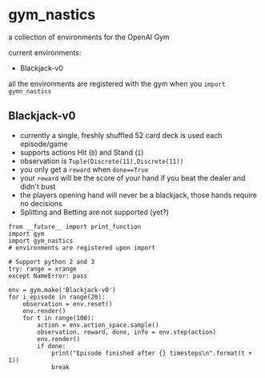# gym_nastics

a collection of environments for the OpenAI Gym

current environments:
 - Blackjack-v0
 
all the environments are registered with the gym when you `import gymn_nastics`

## Blackjack-v0
 - currently a single, freshly shuffled 52 card deck is used each episode/game
 - supports actions Hit (`0`) and Stand (`1`)
 - observation is `Tuple(Discrete(11),Discrete(11))`
 - you only get a `reward` when `done==True`
 - your `reward` will be the score of your hand if you beat the dealer and didn't bust
 - the players opening hand will never be a blackjack, those hands require no decisions
 - Splitting and Betting are not supported (yet?)
 
```
from __future__ import print_function
import gym
import gym_nastics
# environments are registered upon import

# Support python 2 and 3
try: range = xrange
except NameError: pass

env = gym.make('Blackjack-v0')
for i_episode in range(20):
    observation = env.reset()
    env.render()
    for t in range(100):
        action = env.action_space.sample()
        observation, reward, done, info = env.step(action)
        env.render()
        if done:
            print("Episode finished after {} timesteps\n".format(t + 1))
            break

```

